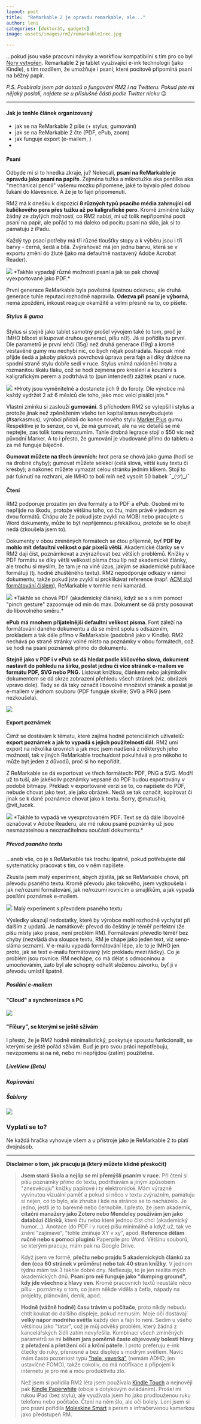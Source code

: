 ```yaml
---
layout: post
title:  "ReMarkable 2 je opravdu remarkable, ale..."
author: leni
categories: [doktorát, gadgets]
image: assets/images/rm2/remarkable2rec.jpg

---
```


...pokud jsou vaše pracovní návyky a workflow kompatibilní s tím pro co byl <a href="https://remarkable.com/">Nory vytvořen</a>. Remarkable 2 je tablet využívající e-ink technologii (jako Kindle), s tím rozdílem, že umožňuje i psaní, které pocitově připomíná psaní na běžný papír. 

*P.S. Posbírala jsem pár dotazů o fungování RM2 i na Twitteru. Pokud jste mi nějaký poslali, najdete se u příslušné části podle Twitter nicku* 😉

---

#### Jak je tenhle článek organizovaný
+ jak se na ReMarkable 2 píše (+ stylus, gumování)
+ jak se na ReMarkable 2 čte (PDF, ePub, zoom)
+ jak funguje export (e-mailem, )
+ 

#### Psaní
Odbyde mi si to hnedka zkraje, ju? Nekecali, **psaní na ReMarkable je opravdu jako psaní na papíře**. Zejména tužka a mikrotužka aka pentilka aka "mechanical pencil" vašemu mozku připomene, jaké to bývalo před dobou ťukání do klávesnice. A že je to fajn připomenutí. 

RM2 má k dnešku k dispozici **8 různých typů psacího média zahrnující od kuličkového pera přes tužku až po kaligrafické pero**. Kromě zmíněné tužky žádný ze zbylých možností, co RM2 nabízí, mi už tolik nepřipomíná pocit psaní na papír, ale pořád to má daleko od pocitu psaní na sklo, jak si to pamatuju z iPadu.

Každý typ psací potřeby má tři různé tloušťky stopy a k výběru jsou i tři barvy - černá, šedá a bílá. Zvýraňovač má jen jednu barvu, která se v exportu změní do žluté (jako má defaultně nastavený Adobe Acrobat Reader).

<img src="/assets/images/rm2/typeface.jpg">
*Takhle vypadají různé možnosti psaní a jak se pak chovají vyexportované jako PDF.*

První generace ReMarkable byla pověstná špatnou odezvou, ale druhá generace tuhle reputaci rozhodně napravila. **Odezva při psaní je výborná**, nemá zpoždění, inkoust reaguje okamžitě a velmi přesně na to, co píšete. 

##### Stylus & guma
Stylus si stejně jako tablet samotný prošel vývojem také (o tom, proč je IMHO blbost si kupovat druhou generaci, píšu níž). Já si pořídila tu první. Dle parametrů je první lehčí (15g) než druhá generace (19g) a kromě vestavěné gumy mu nechybí nic, co bych nějak postrádala. Naopak mně přijde šedá a jakoby písková povrchová úprava pera fajn a i díky drážce na spodní straně stylu dobře sedí v ruce. Stylus vnímá naklonění hrotu a rozmanitou škálu tlaku, což se hodí zejména pro kreslení a kouzlení s kaligrafickým perem a podtrhává to (pun intended!) zážitek psaní v ruce.

<img src="/assets/images/rm2/points.jpg">
*Hroty jsou vyměnitelné a dostanete jich 9 do foroty. Dle výrobce má každý vydržet 2 až 6 měsíců dle toho, jako moc velcí pisálci jste.* 

Vlastní zmínku si zaslouží **gumování**. S příchodem RM2 se vylepšil i stylus a protože jinak než zpěněžením všeho ten kapitalismus nevybudujete (#sarkasmus), výrobci přidali do konce nového stylu <a href="https://remarkable.com/store/configure?step=marker">Marker Plus</a> gumu. Respektive je to senzor, co ví, že má gumovat, ale na víc detailů se mě neptejte, zas tolik tomu nerozumím. Tahle drobná legrace stojí o $50 víc než původní Marker. A to i přesto, že gumování je vbudované přímo do tabletu a za mě funguje báječně.

**Gumovat můžete na třech úrovních:** hrot pera se chová jako guma (hodí se na drobné chyby); gumovat můžete selekcí (celá slova, větší kusy textu či kresby); a nakonec můžete vymazat celou stránku jedním klikem. Stojí to pár ťuknutí na rozhraní, ale IMHO to bolí míň než vysolit 50 babek ¯\_(ツ)_/¯

#### Čtení
RM2 podporuje prozatím jen dva formáty a to PDF a ePub. Osobně mi to nepřijde na škodu, protože většinu toho, co čtu, mám právě v jednom ze dvou formátů. Chápu ale že pokud jste zvyklí na MOBI nebo pracujete s Word dokumenty, může to být nepříjemnou překážkou, protože se to obejít nedá (zkoušela jsem to).

Dokumenty v obou zmíněných formátech se čtou příjemně, byť **PDF by mohlo mít defaultní velikost o pár pixelů větší**. Akademické články se v RM2 dají číst, poznámkovat a zvýrazňovat bez větších problémů. Knížky v PDF formátu se díky větší velikosti písma čtou líp než akademické články, ale trochu si myslím, že tam je na vině úzus, jakým se akademické publikace formátují (tj. hodně zhuštěného textu). RM2 nepodporuje odkazy v rámci dokumentu, takže pokud jste zvyklí si proklikávat reference (např. <a href="https://www.acm.org/publications/authors/reference-formatting">ACM styl formátování číslem</a>), ReMarkable v tomhle není kamarád.

<img src="/assets/images/rm2/pdfvelikost.jpeg">
*Takhle se chová PDF (akademický článek), když se s s ním pomocí "pinch gesture" zazoomuje od min do max. Dokument se dá prsty posouvat do libovolného směru.*

**ePub má mnohem přijatelnější defaultní velikost písma**. Font záleží na formátování daného dokumentu a dá se měnit spolu s odsazením, prokladem a tak dále přímo v ReMarkable (podobně jako v Kindle). RM2 nechává po straně stránky volné místo na poznámky v obou formátech, což se hodí na psaní poznámek přímo do dokumentu.

**Stejně jako v PDF i v ePub se dá hledat podle klíčového slova, dokument nastavit do pohledu na šírku, poslat jednu či více stránek e-mailem ve formátu PDF, SVG nebo PNG.** Listovat knížkou, článkem nebo jakýmkoliv dokumentem se dá skrze zobrazení přehledu všech stránek (viz. obrázek vpravo dole). Tady se dá taky označit libovolné množství stránek a poslat je e-mailem v jednom souboru (PDF funguje skvěle; SVG a PNG jsem nezkoušela). 

<img src="/assets/images/rm2/epuball.jpeg">

#### Export poznámek
Čímž se dostávám k tématu, které zajímá hodně potenciálních uživatelů: **export poznámek a jak to vypadá s jejich použitelností dál**. RM2 umí export na několika úrovních a jak moc jsem nadšená z některých jeho možností, tak v jiných ReMarkable trochu/dost pokulhává a pro někoho to může být jeden z důvodů, proč si ho nepořídit.

Z ReMarkable se dá exportovat ve třech formátech: PDF, PNG a SVG. Modří už to tuší, ale jakékoliv poznámky vepsané do PDF budou exportovány v podobě bitmapy. Překlad: v exportované verzi se to, co napíšete do PDF, nebude chovat jako text, ale jako obrázek. Nedá se tak označit,  kopírovat či jinak se k dané poznámce chovat jako k textu. Sorry, @matushiq, @vit_tucek.

<img src="/assets/images/rm2/download.PNG">
*Takhle to vypadá ve vyexprotovaném PDF. Text se dá dále libovolně označovat v Adobe Readeru, ale mé rukou psané poznámky už jsou nesmazatelnou a neoznačitelnou součástí dokumentu.*

##### Převod psaného textu

...aneb vše, co je s ReMarkable tak trochu špatně, pokud potřebujete dál systematicky pracovat s tím, co v něm napíšete.

Zkusila jsem malý experiment, abych zjistila, jak se ReMarkable chová, při převodu psaného textu. Kromě převodu jako takového, jsem vyzkoušela i jak ne/rozumí formátování, jak ne/rozumí rovnicím a smajlíkům, a jak vypadá posílání poznámek e-mailem.

<img src="/assets/images/rm2/prepsanytext.jpeg">
Malý experiment s převodem psaného textu

Výsledky ukazují nedostatky, které by výrobce mohl rozhodně vychytat při dalším z updatů. Je namátkově: převod do češtiny je téměř perfektní (že píšu místy jako prase, není problém RM). Formátování převedlo téměř bez chyby (nezvládá dva sloupce textu, RM je chápe jako jeden text, viz seno-sláma seznam). V e-mailu vypadá formátování lépe, ale to je IMHO jen proto, jak se text e-mailu formátovaný (víc prokladu mezi řádky). Co je problém jsou rovnice. RM nechápe, co má dělat s odmocninou a umocňováním, zato byl ale schopný odhalit složenou závorku, byť ji v převodu umístil špatně.

##### Posílání e-mailem

#### "Cloud" a synchronizace s PC

<img src="/assets/images/rm2/cloud.jpg">

#### "Fíčury", se kterými se ještě sžívám

I přesto, že je RM2 hodně minimalistický, poskytuje spoustu funkcionalit, se kterými se ještě pořád sžívám. Buď je pro svou práci nepotřebuju, nevzpomenu si na ně, nebo mi nepřijdou (zatím) použitelné.

##### LiveView (Beta)

##### Kopírování

##### Šablony




<img src="/assets/images/rm2/poznamka.jpeg">

### Vyplatí se to?
Ne každá hračka vyhovuje všem a u přístroje jako je ReMarkable 2 to platí dvojnásob.

---
**Disclaimer o tom, jak pracuju já (který můžete klidně přeskočit)**
>**Jsem stará škola a nejlíp se mi přemýšlí psaním v ruce.** Při čtení si píšu poznámky přímo do textu, podrthávám a jiným způsobem "znesvěcuju" knížky papírové i ty elektronické. Mám výrazně vyvinutou vizuální paměť a pokud si něco v textu zvýrazním, pamatuju si nejen, co to bylo, ale zhruba i kde na stránce se to nacházelo. Je jedno, jestli je to barevně nebo černobíle. I přesto, že jsem akademik, **citační manažery jako Zotero nebo Mendeley používám jen jako databázi článků**, které čtu nebo které jednou číst chci (akademický humor...). Anotace (do PDF i v ruce) píšu minimálně a když už, tak ve znění "zajímavé", "tohle zmiňuje XY v xy", apod. **Reference dělám ručně nebo s pomocí pluginů** Paperpile pro Word. Většinu souborů, se kterými pracuju, mám pak na Google Drive. 
>
>Když jsem ve formě, **přečtu nebo projdu 5 akademických článků za den (cca 60 stránek v průměru) nebo tak 40 stran knížky**. V jednom týdnu mám tak 3 takhle dobré dny. Neflexuju, to je jen realita mých akademických dnů. **Psaní pro mě funguje jako "dumping ground", kdy jde všechno z hlavy ven**. Kromě pracovních textů neustále něco píšu - poznámky o tom, co jsem někde viděla a četla, nápady na projekty, plánování, deník, apod. 
>
>**Hodně (vážně hodně) času trávím u počítače**, proto nikdy nebudu chtít koukat do dalšího displeje, pokud nemusím. Moje oči dostávají **velký nápor modrého světla** každý den a fajn to není. Sedím u všeho většinou jako "tatar", což je můj odvěký problém, který žádná z kancelářských židlí zatím nevyřešila. Kombinací všech zmíněných parametrů se mi **během jara poměrně často objevovaly bolesti hlavy z přetažení a přetížení očí a krční páteře**. I proto preferuju e-ink čtečky do ruky, přenosné a bez displeje s modrým světlem. Navíc mám často pozornost typu <a href="https://www.youtube.com/watch?v=Faa2dHJNFqQ">"hele, veverka"</a> (nemám ADHD, jen ustavičné FOMO), takže cokoliv, co má notifikace a připojení k internetu je pro mě a mou produktivitu zlo.
>
>Než jsem si pořídila RM2 léta jsem používala <a href="https://www.amazon.com/Kindle-Touch-e-Reader-Touch-Screen-Wi-Fi-Special-Offers/dp/B005890G8Y">Kindle Touch</a> a nejnověji pak <a href="https://www.amazon.com/All-new-Kindle-Paperwhite-Waterproof-Storage/dp/B07CXG6C9W">Kindle Paperwhite</a> (oboje s dotykovým ovládáním). Prošel mi rukou iPad (bez stylu), ale využívala jsem ho jako prodlouženou ruku telefonu nebo počítače. Čtení na něm šlo, ale oči bolely. Loni jsem si pro psaní pořídila <a href="https://www.moleskine.com/en-us/shop/moleskine-smart/">Moleskine Smart</a> s perem s infračervenou kamerkou jako předstupeň RM.
